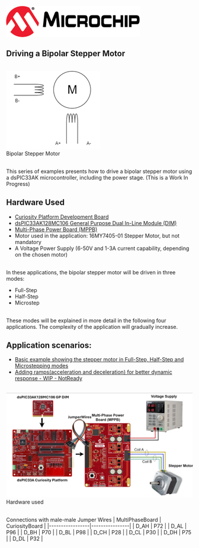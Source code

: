 [![MCHP](images/microchip.png)](https://www.microchip.com)

## Driving a Bipolar Stepper Motor
<br><img src="images/stepper_symbol.png">
<br>Bipolar Stepper Motor

<br>This series of examples presents how to drive a bipolar stepper motor using a dsPIC33AK microcontroller, including the power stage. (This is a Work In Progress)


## Hardware Used

- [Curiosity Platform Development Board](https://www.microchip.com/en-us/development-tool/ev74h48a)
- [dsPIC33AK128MC106 General Purpose Dual In-Line Module (DIM)](https://www.microchip.com/en-us/development-tool/ev02g02a)
- [Multi-Phase Power Board (MPPB)](https://www.microchip.com/en-us/development-tool/ev35z86a)
- Motor used in the application: 16MY7405-01 Stepper Motor, but not mandatory
- A Voltage Power Supply (6-50V and 1-3A current capability, depending on the chosen motor)


<br>In these applications, the bipolar stepper motor will be driven in three modes:
* Full-Step
* Half-Step 
* Microstep


<br> These modes will be explained in more detail in the following four applications. The complexity of the application will gradually increase.

## Application scenarios:
* [Basic example showing the stepper motor in Full-Step, Half-Step and Microstepping modes](./2_Microstep)
* [Adding ramps(acceleration and deceleration) for better dynamic response - WIP - NotReady](./3_Full-Ramp)


<br><img src="images/BoardConfig.png">
<br>Hardware used


<br>Connections with male-male Jumper Wires
| MultiPhaseBoard | CuriosityBoard |
|-----------------|----------------|
| D_AH            | P72            |
| D_AL            | P96            |
| D_BH            | P70            |
| D_BL            | P98            |
| D_CH            | P28            |
| D_CL            | P30            |
| D_DH            | P75            |
| D_DL            | P32            |
